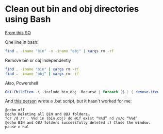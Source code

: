 # Clean out bin and obj directories using Bash

[From this SO](https://stackoverflow.com/questions/755382/i-want-to-delete-all-bin-and-obj-folders-to-force-all-projects-to-rebuild-everyt)

One line in bash:
```bash
find . -iname "bin" -o -iname "obj" | xargs rm -rf
```

Remove bin or obj independently
```bash
find . -iname "bin" | xargs rm -rf
find . -iname "obj" | xargs rm -rf
```

Also, Powershell
```powershell
Get-ChildItem .\ -include bin,obj -Recurse | foreach ($_) { remove-item $_.fullname -Force -Recurse }
```

And [this person](https://medium.com/volosoft/deleting-all-bin-obj-folders-in-a-solution-93e401372e69) wrote a .bat script, but it hasn't worked for me:
```
@echo off
@echo Deleting all BIN and OBJ folders…
for /d /r . %%d in (bin,obj) do @if exist “%%d” rd /s/q “%%d”
@echo BIN and OBJ folders successfully deleted :) Close the window.
pause > nul
```
